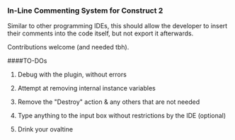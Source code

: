 ### In-Line Commenting System for Construct 2

Similar to other programming IDEs, this should allow the developer to insert their comments into the code itself, but not export it afterwards.

Contributions welcome (and needed tbh).

####TO-DOs

1) Debug with the plugin, without errors

2) Attempt at removing internal instance variables

3) Remove the "Destroy" action & any others that are not needed

4) Type anything to the input box without restrictions by the IDE (optional)

5) Drink your ovaltine
